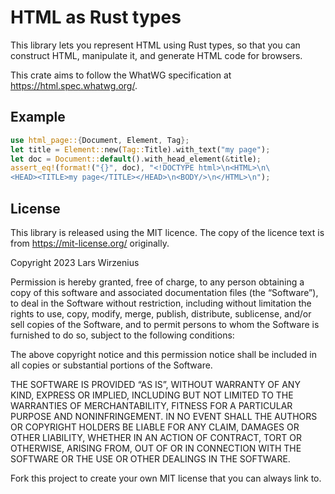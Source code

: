# HTML as Rust types

This library lets you represent HTML using Rust types, so that you can
construct HTML, manipulate it, and generate HTML code for browsers.

This crate aims to follow the WhatWG specification at
<https://html.spec.whatwg.org/>.

## Example

~~~rust
use html_page::{Document, Element, Tag};
let title = Element::new(Tag::Title).with_text("my page");
let doc = Document::default().with_head_element(&title);
assert_eq!(format!("{}", doc), "<!DOCTYPE html>\n<HTML>\n\
<HEAD><TITLE>my page</TITLE></HEAD>\n<BODY/>\n</HTML>\n");
~~~


## License

This library is released using the MIT licence. The copy of the
licence text is from <https://mit-license.org/> originally.

Copyright 2023  Lars Wirzenius

Permission is hereby granted, free of charge, to any person obtaining
a copy of this software and associated documentation files (the
“Software”), to deal in the Software without restriction, including
without limitation the rights to use, copy, modify, merge, publish,
distribute, sublicense, and/or sell copies of the Software, and to
permit persons to whom the Software is furnished to do so, subject to
the following conditions:

The above copyright notice and this permission notice shall be
included in all copies or substantial portions of the Software.

THE SOFTWARE IS PROVIDED “AS IS”, WITHOUT WARRANTY OF ANY KIND,
EXPRESS OR IMPLIED, INCLUDING BUT NOT LIMITED TO THE WARRANTIES OF
MERCHANTABILITY, FITNESS FOR A PARTICULAR PURPOSE AND NONINFRINGEMENT.
IN NO EVENT SHALL THE AUTHORS OR COPYRIGHT HOLDERS BE LIABLE FOR ANY
CLAIM, DAMAGES OR OTHER LIABILITY, WHETHER IN AN ACTION OF CONTRACT,
TORT OR OTHERWISE, ARISING FROM, OUT OF OR IN CONNECTION WITH THE
SOFTWARE OR THE USE OR OTHER DEALINGS IN THE SOFTWARE.

Fork this project to create your own MIT license that you can always
link to.
